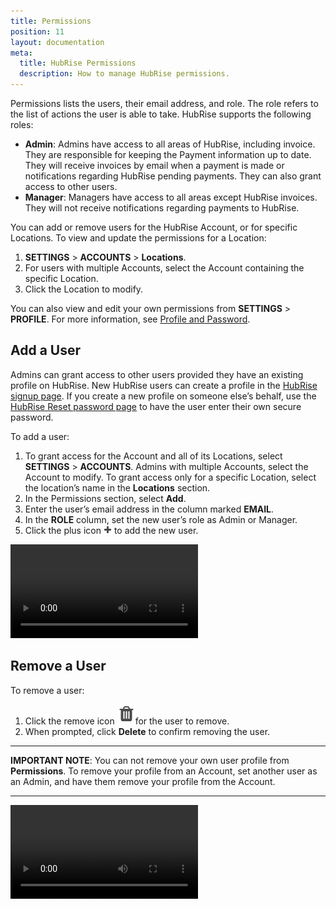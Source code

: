 ```yaml
---
title: Permissions
position: 11
layout: documentation
meta:
  title: HubRise Permissions
  description: How to manage HubRise permissions.
---
```


Permissions lists the users, their email address, and role. The role refers to the list of actions the user is able to take. HubRise supports the following roles:

- **Admin**: Admins have access to all areas of HubRise, including invoice. They are responsible for keeping the Payment information up to date. They will receive invoices by email when a payment is made or notifications regarding HubRise pending payments. They can also grant access to other users.
- **Manager**: Managers have access to all areas except HubRise invoices. They will not receive notifications regarding payments to HubRise.

You can add or remove users for the HubRise Account, or for specific Locations. To view and update the permissions for a Location:

1. **SETTINGS** > **ACCOUNTS** > **Locations**.
2. For users with multiple Accounts, select the Account containing the specific Location.
3. Click the Location to modify.

You can also view and edit your own permissions from **SETTINGS** > **PROFILE**. For more information, see [Profile and Password](#profile-and-password).

## Add a User

Admins can grant access to other users provided they have an existing profile on HubRise. New HubRise users can create a profile in the [HubRise signup page](https://manager.hubrise.com/signup). If you create a new profile on someone else’s behalf, use the [HubRise Reset password page](https://manager.hubrise.com/reset_password/new) to have the user enter their own secure password.

To add a user:

1. To grant access for the Account and all of its Locations, select **SETTINGS** > **ACCOUNTS**. Admins with multiple Accounts, select the Account to modify. To grant access only for a specific Location, select the location’s name in the **Locations** section.
2. In the Permissions section, select **Add**.
3. Enter the user’s email address in the column marked **EMAIL**.
4. In the **ROLE** column, set the new user’s role as Admin or Manager.
5. Click the plus icon <InlineImage width="13" height="13">![Plus icon](../images/059-add-icon.png)</InlineImage> to add the new user.

<video controls title="Add user example">
  <source src="../images/023-en-permissions-add-user.webm" type="video/webm"/>
</video>

## Remove a User

To remove a user:

1. Click the remove icon <InlineImage width="15" height="16">![Trash icon](../images/057-2x-trash-icon.png)</InlineImage>for the user to remove.
2. When prompted, click **Delete** to confirm removing the user.

----------------

**IMPORTANT NOTE**: You can not remove your own user profile from **Permissions**. To remove your profile from an Account, set another user as an Admin, and have them remove your profile from the Account.

----------------

<video controls title="Remove a user example">
  <source src="../images/024-en-permissions-remove-user.webm" type="video/webm"/>
</video>